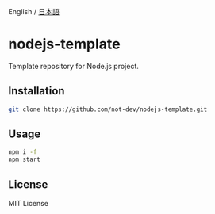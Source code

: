 English / [日本語](./README_JP.md)

<!-- ![](./res/) -->

# nodejs-template

Template repository for Node.js project.

## Installation

```sh
git clone https://github.com/not-dev/nodejs-template.git
```

## Usage

```sh
npm i -f
npm start
```

## License

MIT License

